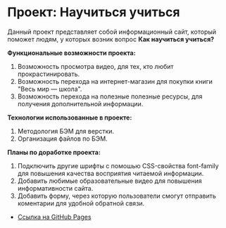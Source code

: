 # **Проект: Научиться учиться**

Данный проект представляет собой информационный сайт, который поможет людям, у которых возник вопрос **Как научиться учиться?**

**Функциональные возможности проекта:**
1. Возможность просмотра видео, для тех, кто любит прокрастинировать.
2. Возможность перехода на интернет-магазин для покупки книги "Весь мир — школа".
3. Возможность перехода на полезные полезные ресурсы, для получения дополнительной информации. 


**Технологии использованные в проекте:**
1. Методология БЭМ для верстки.
2. Организация файлов по БЭМ.

**Планы по доработке проекта:**
1. Подключить другие шрифты с помошью CSS-свойства font-family для повышения качества восприятия читаемой информации.
2. Добавить любимые образовательные видео для повышения информативности сайта.
3. Добавить форму, через которую пользователи смогут отправить коментарии для удобной обратной связи.

* [Ссылка на GitHub Pages](https://hedgehogscodes.github.io/how-to-learn/)
